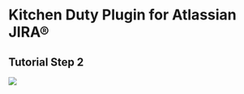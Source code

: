 # Kitchen Duty Plugin for Atlassian JIRA®

## Tutorial Step 2

[![](https://comsysto.github.io/kitchen-duty-plugin-for-atlassian-jira/images/kitchen-duty-teaser.png)](https://comsysto.github.io/kitchen-duty-plugin-for-atlassian-jira/tutorial/05-step-02-planning-page--user-search-rest-resource/)

